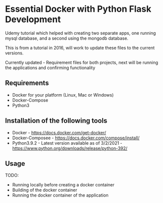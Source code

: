 # Essential Docker with Python Flask Development

Udemy tutorial which helped with creating two separate apps, one running mysql database, and a second using the mongodb database.

This is from a tutorial in 2016, will work to update these files to the current versions.

Currently updated - Requirement files for both projects, next will be running the applications and confirming functionality

## Requirements
- Docker for your platform (Linux, Mac or Windows)
- Docker-Compose
- Python3


## Installation of the following tools
- Docker - https://docs.docker.com/get-docker/
- Docker-Composee - https://docs.docker.com/compose/install/
- Python3.9.2 - Latest version available as of 3/2/2021 - https://www.python.org/downloads/release/python-392/

## Usage
TODO:
- Running locally before creating a docker container
- Building of the docker container
- Running the docker container of the application
